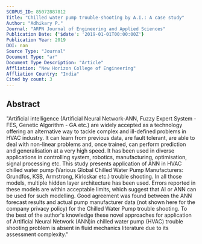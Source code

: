 ```yaml
---
SCOPUS_ID: 85072887812
Title: "Chilled water pump trouble-shooting by A.I.: A case study"
Author: "Adhikary P."
Journal: "ARPN Journal of Engineering and Applied Sciences"
Publication Date: {'$date': '2019-01-01T00:00:00Z'}
Publication Year: 2019
DOI: nan
Source Type: "Journal"
Document Type: "ar"
Document Type Description: "Article"
Affliation: "New Horizon College of Engineering"
Affliation Country: "India"
Cited by count: 3
---
```


## Abstract
"Artificial intelligence (Artificial Neural Network-ANN, Fuzzy Expert System - FES, Genetic Algorithm - GA etc.) are widely accepted as a technology offering an alternative way to tackle complex and ill-defined problems in HVAC industry. It can learn from previous data, are fault tolerant, are able to deal with non-linear problems and, once trained, can perform prediction and generalisation at a very high speed. It has been used in diverse applications in controlling system, robotics, manufacturing, optimisation, signal processing etc. This study presents application of ANN in HVAC chilled water pump (Various Global Chilled Water Pump Manufacturers: Grundfos, KSB, Armstrong, Kirloskar etc.) trouble shooting. In all those models, multiple hidden layer architecture has been used. Errors reported in these models are within acceptable limits, which suggest that AI or ANN can be used for such modelling. Good agreement was found between the ANN forecast results and actual pump manufacturer data (not shown here for the company privacy policy) for the Chilled Water Pump trouble shooting. To the best of the author's knowledge these novel approaches for application of Artificial Neural Network (ANN)in chilled water pump (HVAC) trouble shooting problem is absent in fluid mechanics literature due to its assessment complexity."
